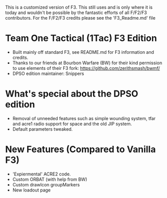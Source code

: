 This is a customized version of F3. This still uses and is only where it is today and wouldn't be possible by the fantastic efforts of all F/F2/F3 contributors.
For the F/F2/F3 credits please see the 'F3_Readme.md' file

# Team One Tactical (1Tac) F3 Edition #
 * Built mainly off standard F3, see README.md for F3 information and credits.
 * Thanks to our friends at Bourbon Warfare (BW) for their kind permission to use elements of their F3 fork: https://github.com/zerithsmash/bwmf/
 * DPSO edition maintainer: Snippers

# What's special about the DPSO edition #
 * Removal of unneeded features such as simple wounding system, tfar and acre1 radio support for space and the old JIP system.
 * Default parameters tweaked.

# New Features (Compared to Vanilla F3)
 * 'Expiermental' ACRE2 code.
 * Custom ORBAT (with help from BW)
 * Custom drawIcon groupMarkers
 * New loadout page